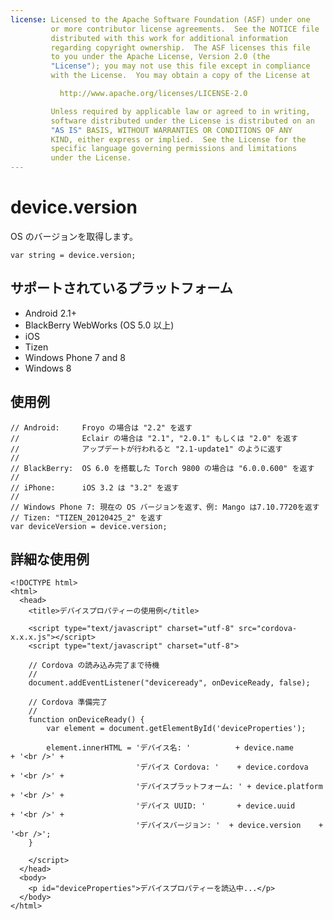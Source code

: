 ```yaml
---
license: Licensed to the Apache Software Foundation (ASF) under one
         or more contributor license agreements.  See the NOTICE file
         distributed with this work for additional information
         regarding copyright ownership.  The ASF licenses this file
         to you under the Apache License, Version 2.0 (the
         "License"); you may not use this file except in compliance
         with the License.  You may obtain a copy of the License at

           http://www.apache.org/licenses/LICENSE-2.0

         Unless required by applicable law or agreed to in writing,
         software distributed under the License is distributed on an
         "AS IS" BASIS, WITHOUT WARRANTIES OR CONDITIONS OF ANY
         KIND, either express or implied.  See the License for the
         specific language governing permissions and limitations
         under the License.
---
```


device.version
==============

OS のバージョンを取得します。

    var string = device.version;

サポートされているプラットフォーム
-------------------

- Android 2.1+
- BlackBerry WebWorks (OS 5.0 以上)
- iOS
- Tizen
- Windows Phone 7 and 8
- Windows 8

使用例
-------------

    // Android:     Froyo の場合は "2.2" を返す
    //              Eclair の場合は "2.1", "2.0.1" もしくは "2.0" を返す
    //              アップデートが行われると "2.1-update1" のように返す
    //
    // BlackBerry:  OS 6.0 を搭載した Torch 9800 の場合は "6.0.0.600" を返す
    //
    // iPhone:      iOS 3.2 は "3.2" を返す
    //
    // Windows Phone 7: 現在の OS バージョンを返す、例: Mango は7.10.7720を返す
    // Tizen: "TIZEN_20120425_2" を返す
    var deviceVersion = device.version;

詳細な使用例
------------

    <!DOCTYPE html>
    <html>
      <head>
        <title>デバイスプロパティーの使用例</title>

        <script type="text/javascript" charset="utf-8" src="cordova-x.x.x.js"></script>
        <script type="text/javascript" charset="utf-8">

        // Cordova の読み込み完了まで待機
        //
        document.addEventListener("deviceready", onDeviceReady, false);

        // Cordova 準備完了
        //
        function onDeviceReady() {
            var element = document.getElementById('deviceProperties');

            element.innerHTML = 'デバイス名: '          + device.name       + '<br />' +
                                'デバイス Cordova: '    + device.cordova    + '<br />' +
                                'デバイスプラットフォーム: ' + device.platform + '<br />' +
                                'デバイス UUID: '       + device.uuid       + '<br />' +
                                'デバイスバージョン: '  + device.version    + '<br />';
        }

        </script>
      </head>
      <body>
        <p id="deviceProperties">デバイスプロパティーを読込中...</p>
      </body>
    </html>
